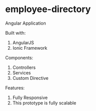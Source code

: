 # employee-directory
Angular Application

Built with:
1. AngularJS
2. Ionic Framework

Components:
1. Controllers
2. Services
3. Custom Directive

Features:
1. Fully Responsive
2. This prototype is fully scalable

